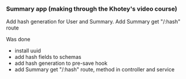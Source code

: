 ### Summary app (making through the Khotey's video course)

Add hash generation for User and Summary. Add Summary get "/:hash" route

Was done

* install uuid
* add hash fields to schemas
* add hash generation to pre-save hook
* add Summary get "/:hash" route, method in controller and service
